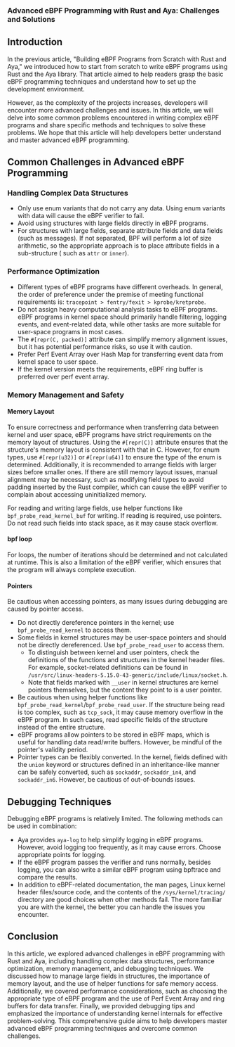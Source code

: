 ### Advanced eBPF Programming with Rust and Aya: Challenges and Solutions

## Introduction

In the previous article, "Building eBPF Programs from Scratch with Rust and Aya," we introduced how to start from
scratch to write eBPF programs using Rust and the Aya library. That article aimed to help readers grasp the basic eBPF
programming techniques and understand how to set up the development environment.

However, as the complexity of the projects increases, developers will encounter more advanced challenges and issues. In
this article, we will delve into some common problems encountered in writing complex eBPF programs and share specific
methods and techniques to solve these problems. We hope that this article will help developers better understand and
master advanced eBPF programming.

## Common Challenges in Advanced eBPF Programming

### Handling Complex Data Structures

- Only use enum variants that do not carry any data. Using enum variants with data will cause the eBPF verifier to fail.
- Avoid using structures with large fields directly in eBPF programs.
- For structures with large fields, separate attribute fields and data fields (such as messages). If not separated, BPF
  will perform a lot of size arithmetic, so the appropriate approach is to place attribute fields in a sub-structure (
  such as `attr` or `inner`).

### Performance Optimization

- Different types of eBPF programs have different overheads. In general, the order of preference under the premise of
  meeting functional requirements is: `tracepoint > fentry/fexit > kprobe/kretprobe`.
- Do not assign heavy computational analysis tasks to eBPF programs. eBPF programs in kernel space should primarily
  handle filtering, logging events, and event-related data, while other tasks are more suitable for user-space
  programs in most cases.
- The `#[repr(C, packed)]` attribute can simplify memory alignment issues, but it has potential performance risks, so
  use it with caution.
- Prefer Perf Event Array over Hash Map for transferring event data from kernel space to user space.
- If the kernel version meets the requirements, eBPF ring buffer is preferred over perf event array.

### Memory Management and Safety

#### Memory Layout

To ensure correctness and performance when transferring data between kernel and user space, eBPF programs have strict
requirements on the memory layout of structures. Using the `#[repr(C)]` attribute ensures that the structure's memory
layout is consistent with that in C. However, for enum types, use `#[repr(u32)]` or `#[repr(u64)]` to ensure the type of
the enum is determined. Additionally, it is recommended to arrange fields with larger sizes before smaller ones. If
there are still memory layout issues, manual alignment may be necessary, such as modifying field types to avoid padding
inserted by the Rust compiler, which can cause the eBPF verifier to complain about accessing uninitialized memory.

For reading and writing large fields, use helper functions like `bpf_probe_read_kernel_buf` for writing. If reading is
required, use pointers. Do not read such fields into stack space, as it may cause stack overflow.

#### bpf loop

For loops, the number of iterations should be determined and not calculated at runtime. This is also a limitation of the
eBPF verifier, which ensures that the program will always complete execution.

#### Pointers

Be cautious when accessing pointers, as many issues during debugging are caused by pointer access.

- Do not directly dereference pointers in the kernel; use `bpf_probe_read_kernel` to access them.
- Some fields in kernel structures may be user-space pointers and should not be directly dereferenced.
  Use `bpf_probe_read_user` to access them.
    - To distinguish between kernel and user pointers, check the definitions of the functions and structures in the
      kernel header files. For example, socket-related definitions can be found
      in `/usr/src/linux-headers-5.15.0-43-generic/include/linux/socket.h`.
    - Note that fields marked with `__user` in kernel structures are kernel pointers themselves, but the content they
      point to is a user pointer.
- Be cautious when using helper functions like `bpf_probe_read_kernel`/`bpf_probe_read_user`. If the structure being
  read is too complex, such as `tcp_sock`, it may cause memory overflow in the eBPF program. In such cases, read
  specific fields of the structure instead of the entire structure.
- eBPF programs allow pointers to be stored in eBPF maps, which is useful for handling data read/write buffers. However,
  be mindful of the pointer's validity period.
- Pointer types can be flexibly converted. In the kernel, fields defined with the `union` keyword or structures defined
  in an inheritance-like manner can be safely converted, such as `sockaddr`, `sockaddr_in4`, and `sockaddr_in6`.
  However, be cautious of out-of-bounds issues.

## Debugging Techniques

Debugging eBPF programs is relatively limited. The following methods can be used in combination:

- Aya provides `aya-log` to help simplify logging in eBPF programs. However, avoid logging too frequently, as it may
  cause errors. Choose appropriate points for logging.
- If the eBPF program passes the verifier and runs normally, besides logging, you can also write a similar eBPF program
  using bpftrace and compare the results.
- In addition to eBPF-related documentation, the man pages, Linux kernel header files/source code, and the contents of
  the `/sys/kernel/tracing/` directory are good choices when other methods fail. The more familiar you are with the
  kernel, the better you can handle the issues you encounter.

## Conclusion

In this article, we explored advanced challenges in eBPF programming with Rust and Aya, including handling complex data
structures, performance optimization, memory management, and debugging techniques. We discussed how to manage large
fields in structures, the importance of memory layout, and the use of helper functions for safe memory access.
Additionally, we covered performance considerations, such as choosing the appropriate type of eBPF program and the use
of Perf Event Array and ring buffers for data transfer. Finally, we provided debugging tips and emphasized the
importance of understanding kernel internals for effective problem-solving. This comprehensive guide aims to help
developers master advanced eBPF programming techniques and overcome common challenges.